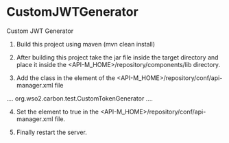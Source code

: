 # CustomJWTGenerator
Custom JWT Generator
1. Build this project using maven (mvn clean install)

2. After building this project take the jar file inside the target directory and place it inside the <API-M_HOME>/repository/components/lib directory.

3. Add the class in the <JWTGeneratorImpl> element of the <API-M_HOME>/repository/conf/api-manager.xml file

  <JWTConfiguration>
   ....
   <JWTGeneratorImpl>org.wso2.carbon.test.CustomTokenGenerator</JWTGeneratorImpl>
   ....
 </JWTConfiguration>


4. Set the <EnableJWTGeneration> element to true in the <API-M_HOME>/repository/conf/api-manager.xml file.

5. Finally restart the server.

